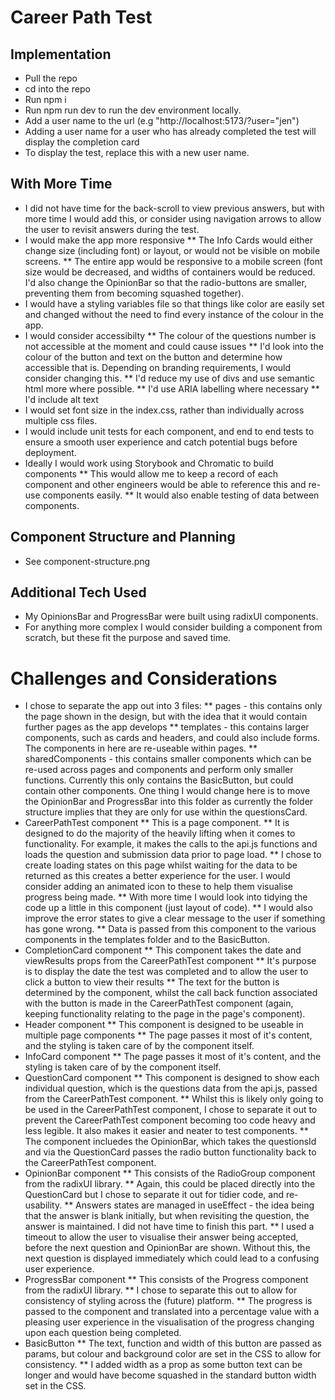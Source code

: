 # Career Path Test

## Implementation

- Pull the repo
- cd into the repo
- Run npm i
- Run npm run dev to run the dev environment locally.
- Add a user name to the url (e.g "http://localhost:5173/?user="jen")
- Adding a user name for a user who has already completed the test will display the completion card
- To display the test, replace this with a new user name.

## With More Time

- I did not have time for the back-scroll to view previous answers, but with more time I would add this, or consider using navigation arrows to allow the user to revisit answers during the test.
- I would make the app more responsive
  ** The Info Cards would either change size (including font) or layout, or would not be visible on mobile screens.
  ** The entire app would be responsive to a mobile screen (font size would be decreased, and widths of containers would be reduced. I'd also change the OpinionBar so that the radio-buttons are smaller, preventing them from becoming squashed together).
- I would have a styling variables file so that things like color are easily set and changed without the need to find every instance of the colour in the app.
- I would consider accessibilty
  ** The colour of the questions number is not accessible at the moment and could cause issues
  ** I'd look into the colour of the button and text on the button and determine how accessible that is. Depending on branding requirements, I would consider changing this.
  ** I'd reduce my use of divs and use semantic html more where possible.
  ** I'd use ARIA labelling where necessary
  \*\* I'd include alt text
- I would set font size in the index.css, rather than individually across multiple css files.
- I would include unit tests for each component, and end to end tests to ensure a smooth user experience and catch potential bugs before deployment.
- Ideally I would work using Storybook and Chromatic to build components
  ** This would allow me to keep a record of each component and other engineers would be able to reference this and re-use components easily.
  ** It would also enable testing of data between components.

## Component Structure and Planning

- See component-structure.png

## Additional Tech Used

- My OpinionsBar and ProgressBar were built using radixUI components.
- For anything more complex I would consider building a component from scratch, but these fit the purpose and saved time.

# Challenges and Considerations

- I chose to separate the app out into 3 files:
  ** pages - this contains only the page shown in the design, but with the idea that it would contain further pages as the app develops
  ** templates - this contains larger components, such as cards and headers, and could also include forms. The components in here are re-useable within pages.
  \*\* sharedComponents - this contains smaller components which can be re-used across pages and components and perform only smaller functions. Currently this only contains the BasicButton, but could contain other components. One thing I would change here is to move the OpinionBar and ProgressBar into this folder as currently the folder structure implies that they are only for use within the questionsCard.
- CareerPathTest component
  ** This is a page component.
  ** It is designed to do the majority of the heavily lifting when it comes to functionality. For example, it makes the calls to the api.js functions and loads the question and submission data prior to page load.
  ** I chose to create loading states on this page whilst waiting for the data to be returned as this creates a better experience for the user. I would consider adding an animated icon to these to help them visualise progress being made.
  ** With more time I would look into tidying the code up a little in this component (just layout of code).
  ** I would also improve the error states to give a clear message to the user if something has gone wrong.
  ** Data is passed from this component to the various components in the templates folder and to the BasicButton.
- CompletionCard component
  ** This component takes the date and viewResults props from the CareerPathTest component
  ** It's purpose is to display the date the test was completed and to allow the user to click a button to view their results
  \*\* The text for the button is determined by the component, whilst the call back function associated with the button is made in the CareerPathTest component (again, keeping functionality relating to the page in the page's component).
- Header component
  ** This component is designed to be useable in multiple page components
  ** The page passes it most of it's content, and the styling is taken care of by the component itself.
- InfoCard component
  \*\* The page passes it most of it's content, and the styling is taken care of by the component itself.
- QuestionCard component
  ** This component is designed to show each individual question, which is the questions data from the api.js, passed from the CareerPathTest component.
  ** Whilst this is likely only going to be used in the CareerPathTest component, I chose to separate it out to prevent the CareerPathTest component becoming too code heavy and less legible. It also makes it easier and neater to test components.
  \*\* The component incluedes the OpinionBar, which takes the questionsId and via the QuestionCard passes the radio button functionality back to the CareerPathTest component.
- OpinionBar component
  ** This consists of the RadioGroup component from the radixUI library.
  ** Again, this could be placed directly into the QuestionCard but I chose to separate it out for tidier code, and re-usability.
  ** Answers states are managed in useEffect - the idea being that the answer is blank initially, but when revisiting the question, the answer is maintained. I did not have time to finish this part.
  ** I used a timeout to allow the user to visualise their answer being accepted, before the next question and OpinionBar are shown. Without this, the next question is displayed immediately which could lead to a confusing user experience.
- ProgressBar component
  ** This consists of the Progress component from the radixUI library.
  ** I chose to separate this out to allow for consistency of styling across the (future) platform.
  \*\* The progress is passed to the component and translated into a percentage value with a pleasing user experience in the visualisation of the progress changing upon each question being completed.
- BasicButton
  ** The text, function and width of this button are passed as params, but colour and background color are set in the CSS to allow for consistency.
  ** I added width as a prop as some button text can be longer and would have become squashed in the standard button width set in the CSS.
